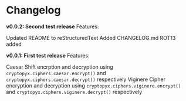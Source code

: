 # Changelog

**v0.0.2: Second test release**
Features:

Updated README to reStructuredText
Added CHANGELOG.md
ROT13 added

**v0.0.1: First test release**
Features:

Caesar Shift encrption and decryption using `cryptopyx.ciphers.caesar.encrypt()` and `cryptopyx.ciphers.caesar.decrypt()` respectively
Viginere Cipher encryption and decryption using `cryptopyx.ciphers.viginere.encrypt()` and `cryptopyx.ciphers.viginere.decrypt()` respectively

